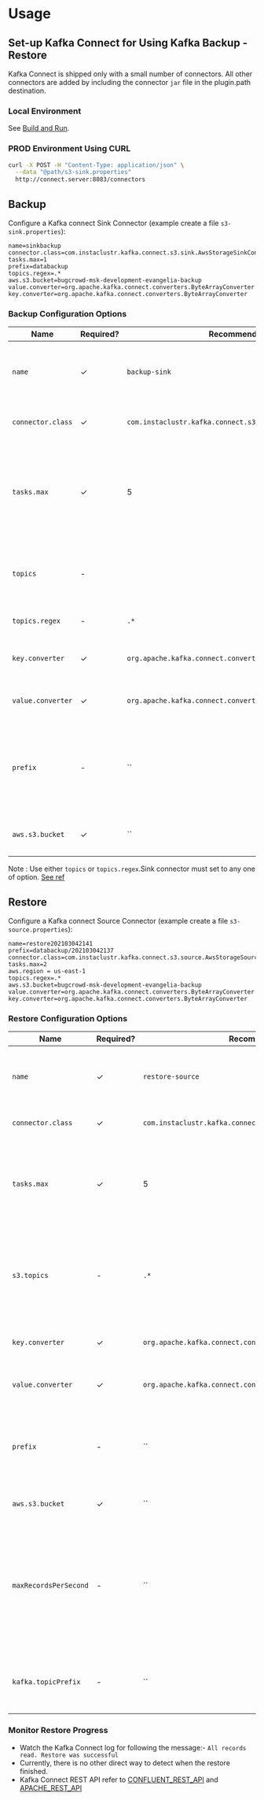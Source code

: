 # Usage

## Set-up Kafka Connect for Using Kafka Backup - Restore

Kafka Connect is shipped only with a small number of connectors. All other connectors are added by including the connector `jar` file in the plugin.path destination.

### Local Environment

See [Build and Run](Quick_Start.md).

### PROD Environment Using CURL

```sh
curl -X POST -H "Content-Type: application/json" \
  --data "@path/s3-sink.properties"
  http://connect.server:8083/connectors
```

## Backup

Configure a Kafka connect Sink Connector
(example create a file `s3-sink.properties`):

```
name=sinkbackup
connector.class=com.instaclustr.kafka.connect.s3.sink.AwsStorageSinkConnector
tasks.max=1
prefix=databackup
topics.regex=.*
aws.s3.bucket=bugcrowd-msk-development-evangelia-backup
value.converter=org.apache.kafka.connect.converters.ByteArrayConverter
key.converter=org.apache.kafka.connect.converters.ByteArrayConverter  
```

### Backup Configuration Options

| Name                        | Required? | Recommended Value                                    | Comment                                                                                                |
|-----------------------------|-----------|------------------------------------------------------|--------------------------------------------------------------------------------------------------------|
| `name`                      | ✓         | `backup-sink`                                          | Unique name that identifie the connector jobs                                                          |
| `connector.class`           | ✓         | `com.instaclustr.kafka.connect.s3.sink.AwsStorageSinkConnector`      | Class to use `kafka-connect`                                              |
| `tasks.max`                 | ✓         | 5                                                    | Number of threads for backup. Set number kafka topic partation                                        |
| `topics`                    | -         |                                                      | Explicit, comma-separated list of topics to back up                                                    |
| `topics.regex`              | -         | `.*`                                                  | Topic regex to back up                                                                                |
| `key.converter`             | ✓         | `org.apache.kafka.connect.converters.ByteArrayConverter` | Class to interpret the data as bytes.                                                      |
| `value.converter`           | ✓         | `org.apache.kafka.connect.converters.ByteArrayConverter` | Class to interpret the data as bytes.                                                      |
| `prefix`                    | -         | ``                                                   | Path prefix to the location, where the s3 objects must be included                                                       |
| `aws.s3.bucket`             | ✓         | ``                                     | S3 bucket name to write the data.                                  |

Note : Use either `topics` or `topics.regex`.Sink connector must set to any one of option. [See ref](https://kafka.apache.org/documentation/#connect_rest)

## Restore

Configure a Kafka connect Source Connector
(example create a file `s3-source.properties`):

```
name=restore202103042141
prefix=databackup/202103042137
connector.class=com.instaclustr.kafka.connect.s3.source.AwsStorageSourceConnector
tasks.max=2
aws.region = us-east-1
topics.regex=.*
aws.s3.bucket=bugcrowd-msk-development-evangelia-backup
value.converter=org.apache.kafka.connect.converters.ByteArrayConverter
key.converter=org.apache.kafka.connect.converters.ByteArrayConverter

```

### Restore Configuration Options

| Name                        | Required? | Recommended Value                                    | Comment                                                                                                |
|-----------------------------|-----------|------------------------------------------------------|--------------------------------------------------------------------------------------------------------|
| `name`                      | ✓         | `restore-source`                                       | Unique name that identifies the connector jobs                                                        |
| `connector.class`           | ✓         | `com.instaclustr.kafka.connect.s3.sink.AwsStorageSourceConnector`      | Class to use `kafka-connect`                                            |
| `tasks.max`                 | ✓         | 5                                                    | Number of threads for restore.Set the number of kafka topic partiations                                     |
| `s3.topics   `              | -         | `.*`                                                  | Specify the required topics to process, found in an S3 bucket location                                 |
| `key.converter`             | ✓         | `org.apache.kafka.connect.converters.ByteArrayConverter` | Class to interpret the data as bytes                                                  |
| `value.converter`           | ✓         | `org.apache.kafka.connect.converters.ByteArrayConverter` | Class to interpret the data as bytes                                                  |
| `prefix`                    | -         | ``                                                   | Path prefix to the location from where s3 objects must be read.                                      |
| `aws.s3.bucket`             | ✓         | ``                                                   | S3 bucket to be written to                                                                            |
| `maxRecordsPerSecond`       | -         | ``                                                    | Rate of records being produced to Kafka. Will help with tuning it according to the capability of a worker.   |
| `kafka.topicPrefix`         | -         | ``                                                   | Specify a prefix for the kafka topic that is written to.                                                         |

### Monitor Restore Progress

* Watch the Kafka Connect log for following the message:- `All records
  read. Restore was successful`
* Currently, there is no other direct way to detect when the restore finished.
* Kafka Connect REST API refer to
[CONFLUENT_REST_API](https://docs.confluent.io/current/connect/references/restapi.html) and 
[APACHE_REST_API](https://kafka.apache.org/documentation/#connect_rest)
